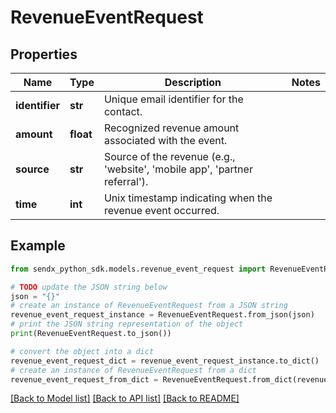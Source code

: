 # RevenueEventRequest


## Properties

Name | Type | Description | Notes
------------ | ------------- | ------------- | -------------
**identifier** | **str** | Unique email identifier for the contact. | 
**amount** | **float** | Recognized revenue amount associated with the event. | 
**source** | **str** | Source of the revenue (e.g., &#39;website&#39;, &#39;mobile app&#39;, &#39;partner referral&#39;). | 
**time** | **int** | Unix timestamp indicating when the revenue event occurred. | 

## Example

```python
from sendx_python_sdk.models.revenue_event_request import RevenueEventRequest

# TODO update the JSON string below
json = "{}"
# create an instance of RevenueEventRequest from a JSON string
revenue_event_request_instance = RevenueEventRequest.from_json(json)
# print the JSON string representation of the object
print(RevenueEventRequest.to_json())

# convert the object into a dict
revenue_event_request_dict = revenue_event_request_instance.to_dict()
# create an instance of RevenueEventRequest from a dict
revenue_event_request_from_dict = RevenueEventRequest.from_dict(revenue_event_request_dict)
```
[[Back to Model list]](../README.md#documentation-for-models) [[Back to API list]](../README.md#documentation-for-api-endpoints) [[Back to README]](../README.md)


